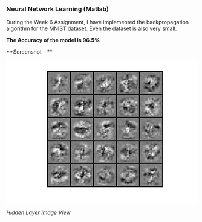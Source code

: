 ### Neural Network Learning (Matlab)

During the Week 6 Assignment, I have implemented the backpropagation algorithm for the MNIST dataset. Even the dataset is also very small.

**The Accuracy of the model is 96.5%**

**Screenshot - **

![alt_text](https://github.com/TDeepanshPandey/Machine_Learning_Matlab/blob/master/Neural%20Network%20Learning/hiddenlayer.jpg)

*Hidden Layer Image View*
